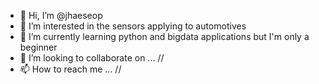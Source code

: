 - 👋 Hi, I’m @jhaeseop
- 👀 I’m interested in the sensors applying to automotives
- 🌱 I’m currently learning python and bigdata applications but I'm only a beginner
- 💞️ I’m looking to collaborate on ...  //<later on>
- 📫 How to reach me ... //<later on>

<!---
jhaeseop/jhaeseop is a ✨ special ✨ repository because its `README.md` (this file) appears on your GitHub profile.
You can click the Preview link to take a look at your changes.
--->

